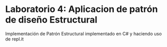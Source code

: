 # Laboratorio 4: Aplicacion de patrón de diseño Estructural

Implementación de Patrón Estructural implementado en C# y haciendo uso de repl.it